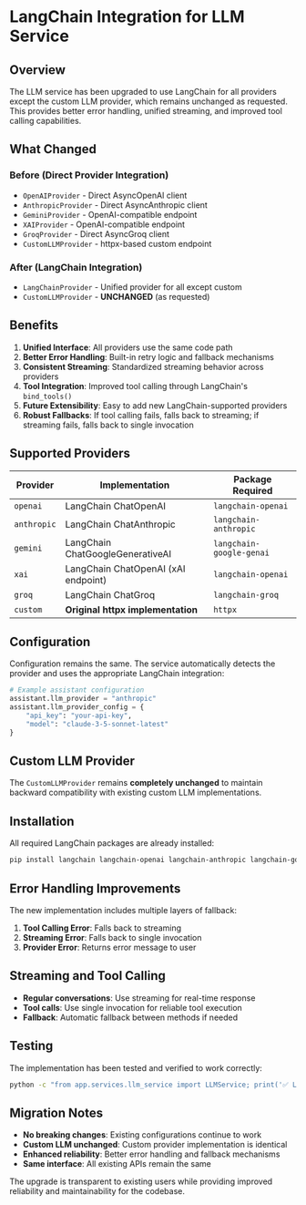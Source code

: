 # LangChain Integration for LLM Service

## Overview

The LLM service has been upgraded to use LangChain for all providers except the custom LLM provider, which remains unchanged as requested. This provides better error handling, unified streaming, and improved tool calling capabilities.

## What Changed

### Before (Direct Provider Integration)
- `OpenAIProvider` - Direct AsyncOpenAI client
- `AnthropicProvider` - Direct AsyncAnthropic client  
- `GeminiProvider` - OpenAI-compatible endpoint
- `XAIProvider` - OpenAI-compatible endpoint
- `GroqProvider` - Direct AsyncGroq client
- `CustomLLMProvider` - httpx-based custom endpoint

### After (LangChain Integration)
- `LangChainProvider` - Unified provider for all except custom
- `CustomLLMProvider` - **UNCHANGED** (as requested)

## Benefits

1. **Unified Interface**: All providers use the same code path
2. **Better Error Handling**: Built-in retry logic and fallback mechanisms
3. **Consistent Streaming**: Standardized streaming behavior across providers
4. **Tool Integration**: Improved tool calling through LangChain's `bind_tools()`
5. **Future Extensibility**: Easy to add new LangChain-supported providers
6. **Robust Fallbacks**: If tool calling fails, falls back to streaming; if streaming fails, falls back to single invocation

## Supported Providers

| Provider | Implementation | Package Required |
|----------|---------------|------------------|
| `openai` | LangChain ChatOpenAI | `langchain-openai` |
| `anthropic` | LangChain ChatAnthropic | `langchain-anthropic` |
| `gemini` | LangChain ChatGoogleGenerativeAI | `langchain-google-genai` |
| `xai` | LangChain ChatOpenAI (xAI endpoint) | `langchain-openai` |
| `groq` | LangChain ChatGroq | `langchain-groq` |
| `custom` | **Original httpx implementation** | `httpx` |

## Configuration

Configuration remains the same. The service automatically detects the provider and uses the appropriate LangChain integration:

```python
# Example assistant configuration
assistant.llm_provider = "anthropic"
assistant.llm_provider_config = {
    "api_key": "your-api-key",
    "model": "claude-3-5-sonnet-latest"
}
```

## Custom LLM Provider

The `CustomLLMProvider` remains **completely unchanged** to maintain backward compatibility with existing custom LLM implementations.

## Installation

All required LangChain packages are already installed:

```bash
pip install langchain langchain-openai langchain-anthropic langchain-google-genai langchain-groq
```

## Error Handling Improvements

The new implementation includes multiple layers of fallback:

1. **Tool Calling Error**: Falls back to streaming
2. **Streaming Error**: Falls back to single invocation
3. **Provider Error**: Returns error message to user

## Streaming and Tool Calling

- **Regular conversations**: Use streaming for real-time response
- **Tool calls**: Use single invocation for reliable tool execution
- **Fallback**: Automatic fallback between methods if needed

## Testing

The implementation has been tested and verified to work correctly:

```bash
python -c "from app.services.llm_service import LLMService; print('✅ LangChain integration working')"
```

## Migration Notes

- **No breaking changes**: Existing configurations continue to work
- **Custom LLM unchanged**: Custom provider implementation is identical
- **Enhanced reliability**: Better error handling and fallback mechanisms
- **Same interface**: All existing APIs remain the same

The upgrade is transparent to existing users while providing improved reliability and maintainability for the codebase. 